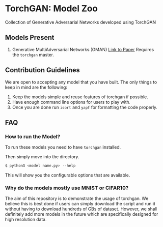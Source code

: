 # TorchGAN: Model Zoo

Collection of Generative Adversarial Networks developed using TorchGAN

## Models Present

1. Generative MultiAdversarial Networks (GMAN)
   [Link to Paper](https://arxiv.org/pdf/1611.01673.pdf)
   Requires the `torchgan` master.

## Contribution Guidelines

We are open to accepting any model that you have built. The only things
to keep in mind are the following:

1. Keep the models simple and reuse features of torchgan if possible.
2. Have enough command line options for users to play with.
3. Once you are done run `isort` and `yapf` for formatting the code
   properly.

## FAQ

### How to run the Model?

To run these models you need to have `torchgan` installed.

Then simply move into the directory.

```bash
$ python3 <model name.py> --help
```

This will show you the configurable options that are available.

### Why do the models mostly use MNIST or CIFAR10?

The aim of this repository is to demonstrate the usage of torchgan. We believe
this is best done if users can simply download the script and run it without
having to download hundreds of GBs of dataset. However, we shall definitely
add more models in the future which are specifically designed for high resolution
data.

